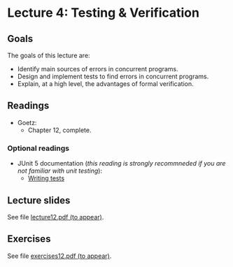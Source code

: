 # Lecture 4: Testing & Verification

## Goals

The goals of this lecture are:

* Identify main sources of errors in concurrent programs.
* Design and implement tests to find errors in concurrent programs.
* Explain, at a high level, the advantages of formal verification.

## Readings

* Goetz:
  * Chapter 12, complete.

### Optional readings

* JUnit 5 documentation (*this reading is strongly recommneded if you are not familiar with unit testing*):
  * [Writing tests](https://junit.org/junit5/docs/current/user-guide/#writing-tests)

## Lecture slides

See file [lecture12.pdf (to appear)](#).

## Exercises

See file [exercises12.pdf (to appear)](#).
